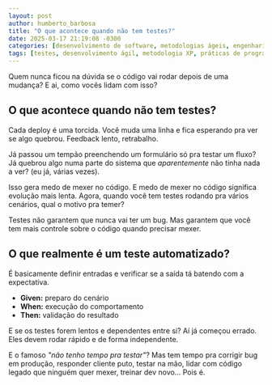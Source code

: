 ```yaml
---
layout: post
author: humberto_barbosa
title: "O que acontece quando não tem testes?"
date: 2025-03-17 21:19:08 -0300
categories: [desenvolvimento de software, metodologias ágeis, engenharia de software, práticas de TI, gestão de projetos]
tags: [testes, desenvolvimento ágil, metodologia XP, práticas de programação, software colaborativo]
---
```


Quem nunca ficou na dúvida se o código vai rodar depois de uma mudança? E ai, como vocês lidam com isso?

## O que acontece quando não tem testes?

Cada deploy é uma torcida. Você muda uma linha e fica esperando pra ver se algo quebrou. Feedback lento, retrabalho.

Já passou um tempão preenchendo um formulário só pra testar um fluxo? Já quebrou algo numa parte do sistema que _aparentemente_ não tinha nada a ver? (eu já, várias vezes).

Isso gera medo de mexer no código. E medo de mexer no código significa evolução mais lenta. Agora, quando você tem testes rodando pra vários cenários, qual o motivo pra temer?

Testes não garantem que nunca vai ter um bug. Mas garantem que você tem mais controle sobre o código quando precisar mexer.

## O que realmente é um teste automatizado?

É basicamente definir entradas e verificar se a saída tá batendo com a expectativa.

- **Given:** preparo do cenário
- **When:** execução do comportamento
- **Then:** validação do resultado

E se os testes forem lentos e dependentes entre si? Aí já começou errado. Eles devem rodar rápido e de forma independente.

E o famoso _"não tenho tempo pra testar"_? Mas tem tempo pra corrigir bug em produção, responder cliente puto, testar na mão, lidar com código legado que ninguém quer mexer, treinar dev novo… Pois é.
